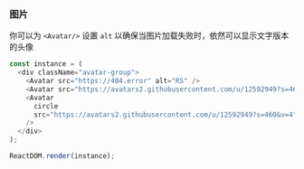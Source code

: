### 图片

你可以为 `<Avatar/>` 设置 `alt` 以确保当图片加载失败时，依然可以显示文字版本的头像

<!--start-code-->

```js
const instance = (
  <div className="avatar-group">
    <Avatar src="https://404.error" alt="RS" />
    <Avatar src="https://avatars2.githubusercontent.com/u/12592949?s=460&v=4" />
    <Avatar
      circle
      src="https://avatars2.githubusercontent.com/u/12592949?s=460&v=4"
    />
  </div>
);

ReactDOM.render(instance);
```

<!--end-code-->

